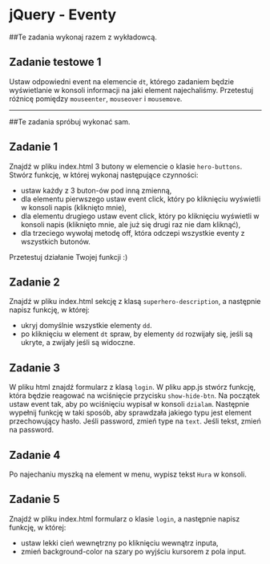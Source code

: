 # jQuery - Eventy

##Te zadania wykonaj razem z wykładowcą.

## Zadanie testowe 1
Ustaw odpowiedni event na elemencie ```dt```, którego zadaniem będzie wyświetlanie w konsoli informacji na jaki element najechaliśmy.
Przetestuj różnicę pomiędzy ```mouseenter```, ```mouseover``` i ```mousemove```.

-----------------------------------------------------------------------------------------------------



##Te zadania spróbuj wykonać sam.

## Zadanie 1
Znajdź w pliku index.html 3 butony w elemencie o klasie ```hero-buttons```. Stwórz funkcję, w której wykonaj następujące czynności:
* ustaw każdy z 3 buton-ów pod inną zmienną,
* dla elementu pierwszego ustaw event click, który po kliknięciu wyświetli w konsoli napis (kliknięto mnie),
* dla elementu drugiego ustaw event click, który po kliknięciu wyświetli w konsoli napis (kliknięto mnie, ale już się drugi raz nie dam kliknąć),
* dla trzeciego wywołaj metodę off, która odczepi wszystkie eventy z wszystkich butonów.

Przetestuj działanie Twojej funkcji :)

## Zadanie 2
Znajdź w pliku index.html sekcję z klasą ```superhero-description```, a następnie napisz funkcję, w której:
* ukryj domyślnie wszystkie elementy ```dd```.
* po kliknięciu w element ```dt``` spraw, by elementy ```dd``` rozwijały się, jeśli są ukryte, a zwijały jeśli są widoczne.

## Zadanie 3
W pliku html znajdź formularz z klasą ```login```. W pliku app.js stwórz funkcję, która będzie reagować na wciśnięcie przycisku ```show-hide-btn```.
Na początek ustaw event tak, aby po wciśnięciu wypisał w konsoli ```dzialam```. Następnie wypełnij funkcję w taki sposób, aby sprawdzała jakiego typu jest element przechowujący hasło. Jeśli password, zmień type na ```text```. Jeśli tekst, zmień na password.

## Zadanie 4
Po najechaniu myszką na element w menu, wypisz tekst ```Hura``` w konsoli.

## Zadanie 5
Znajdź w pliku index.html formularz o klasie ```login```, a następnie napisz funkcję, w której:
* ustaw lekki cień wewnętrzny po kliknięciu wewnątrz inputa,
* zmień background-color na szary po wyjściu kursorem z pola input.
